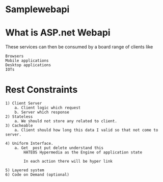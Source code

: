 # Samplewebapi

# What is ASP.net Webapi 

These services can then be consumed by a board  range of clients like 

	Browsers
	Mobile applications 
	Desktop applications
	IOTs


# Rest Constraints 

	1) Client Server
		a. Client logic which request 
		b. Server which response 
	2) Stateless
		a. We should not store any related to client.
	3) Cacheable
		a. Client should how long this data I valid so that not come to server.
		
	4) Uniform Interface.
		a. Get  post put delete understand this 
			HATEOS Hypermedia as the Engine of application state 
			
			In each action there will be hyper link 
			
	5) Layered system 
	6) Code on Demand (optional) 
